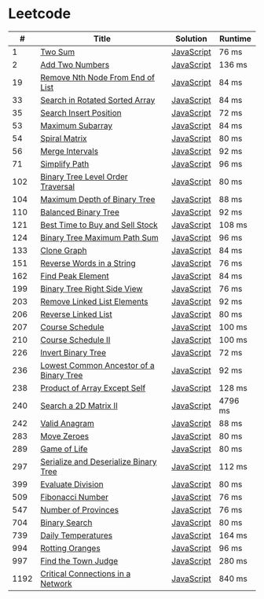 # Leetcode

| # | Title | Solution | Runtime |
|---| ----- | -------- | ------- |
|1|[ Two Sum](https://leetcode.com/problems/two-sum/)|[JavaScript](./solutions/1.%20Two%20Sum.js)|76 ms|
|2|[ Add Two Numbers](https://leetcode.com/problems/add-two-numbers/)|[JavaScript](./solutions/2.%20Add%20Two%20Numbers.js)|136 ms|
|19|[ Remove Nth Node From End of List](https://leetcode.com/problems/remove-nth-node-from-end-of-list/)|[JavaScript](./solutions/19.%20Remove%20Nth%20Node%20From%20End%20of%20List.js)|84 ms|
|33|[ Search in Rotated Sorted Array](https://leetcode.com/problems/search-in-rotated-sorted-array/)|[JavaScript](./solutions/33.%20Search%20in%20Rotated%20Sorted%20Array.js)|84 ms|
|35|[ Search Insert Position](https://leetcode.com/problems/search-insert-position/)|[JavaScript](./solutions/35.%20Search%20Insert%20Position.js)|72 ms|
|53|[ Maximum Subarray](https://leetcode.com/problems/maximum-subarray/)|[JavaScript](./solutions/53.%20Maximum%20Subarray.js)|84 ms|
|54|[ Spiral Matrix](https://leetcode.com/problems/spiral-matrix/)|[JavaScript](./solutions/54.%20Spiral%20Matrix.js)|80 ms|
|56|[ Merge Intervals](https://leetcode.com/problems/merge-intervals/)|[JavaScript](./solutions/56.%20Merge%20Intervals.js)|92 ms|
|71|[ Simplify Path](https://leetcode.com/problems/simplify-path/)|[JavaScript](./solutions/71.%20Simplify%20Path.js)|96 ms|
|102|[ Binary Tree Level Order Traversal](https://leetcode.com/problems/binary-tree-level-order-traversal/)|[JavaScript](./solutions/102.%20Binary%20Tree%20Level%20Order%20Traversal.js)|80 ms|
|104|[ Maximum Depth of Binary Tree](https://leetcode.com/problems/maximum-depth-of-binary-tree/)|[JavaScript](./solutions/104.%20Maximum%20Depth%20of%20Binary%20Tree.js)|88 ms|
|110|[ Balanced Binary Tree](https://leetcode.com/problems/balanced-binary-tree/)|[JavaScript](./solutions/110.%20Balanced%20Binary%20Tree.js)|92 ms|
|121|[ Best Time to Buy and Sell Stock](https://leetcode.com/problems/best-time-to-buy-and-sell-stock/)|[JavaScript](./solutions/121.%20Best%20Time%20to%20Buy%20and%20Sell%20Stock.js)|108 ms|
|124|[ Binary Tree Maximum Path Sum](https://leetcode.com/problems/binary-tree-maximum-path-sum/)|[JavaScript](./solutions/124.%20Binary%20Tree%20Maximum%20Path%20Sum.js)|96 ms|
|133|[ Clone Graph](https://leetcode.com/problems/clone-graph/)|[JavaScript](./solutions/133.%20Clone%20Graph.js)|84 ms|
|151|[ Reverse Words in a String](https://leetcode.com/problems/reverse-words-in-a-string/)|[JavaScript](./solutions/151.%20Reverse%20Words%20in%20a%20String.js)|76 ms|
|162|[ Find Peak Element](https://leetcode.com/problems/find-peak-element/)|[JavaScript](./solutions/162.%20Find%20Peak%20Element.js)|84 ms|
|199|[ Binary Tree Right Side View](https://leetcode.com/problems/binary-tree-right-side-view/)|[JavaScript](./solutions/199.%20Binary%20Tree%20Right%20Side%20View.js)|76 ms|
|203|[ Remove Linked List Elements](https://leetcode.com/problems/remove-linked-list-elements/)|[JavaScript](./solutions/203.%20Remove%20Linked%20List%20Elements.js)|92 ms|
|206|[ Reverse Linked List](https://leetcode.com/problems/reverse-linked-list/)|[JavaScript](./solutions/206.%20Reverse%20Linked%20List.js)|80 ms|
|207|[ Course Schedule](https://leetcode.com/problems/course-schedule/)|[JavaScript](./solutions/207.%20Course%20Schedule.js)|100 ms|
|210|[ Course Schedule II](https://leetcode.com/problems/course-schedule-ii/)|[JavaScript](./solutions/210.%20Course%20Schedule%20II.js)|100 ms|
|226|[ Invert Binary Tree](https://leetcode.com/problems/invert-binary-tree/)|[JavaScript](./solutions/226.%20Invert%20Binary%20Tree.js)|72 ms|
|236|[ Lowest Common Ancestor of a Binary Tree](https://leetcode.com/problems/lowest-common-ancestor-of-a-binary-tree/)|[JavaScript](./solutions/236.%20Lowest%20Common%20Ancestor%20of%20a%20Binary%20Tree.js)|92 ms|
|238|[ Product of Array Except Self](https://leetcode.com/problems/product-of-array-except-self/)|[JavaScript](./solutions/238.%20Product%20of%20Array%20Except%20Self.js)|128 ms|
|240|[ Search a 2D Matrix II](https://leetcode.com/problems/search-a-2d-matrix-ii/)|[JavaScript](./solutions/240.%20Search%20a%202D%20Matrix%20II.js)|4796 ms|
|242|[ Valid Anagram](https://leetcode.com/problems/valid-anagram/)|[JavaScript](./solutions/242.%20Valid%20Anagram.js)|88 ms|
|283|[ Move Zeroes](https://leetcode.com/problems/move-zeroes/)|[JavaScript](./solutions/283.%20Move%20Zeroes.js)|80 ms|
|289|[ Game of Life](https://leetcode.com/problems/game-of-life/)|[JavaScript](./solutions/289.%20Game%20of%20Life.js)|80 ms|
|297|[ Serialize and Deserialize Binary Tree](https://leetcode.com/problems/serialize-and-deserialize-binary-tree/)|[JavaScript](./solutions/297.%20Serialize%20and%20Deserialize%20Binary%20Tree.js)|112 ms|
|399|[ Evaluate Division](https://leetcode.com/problems/evaluate-division/)|[JavaScript](./solutions/399.%20Evaluate%20Division.js)|80 ms|
|509|[ Fibonacci Number](https://leetcode.com/problems/fibonacci-number/)|[JavaScript](./solutions/509.%20Fibonacci%20Number.js)|76 ms|
|547|[ Number of Provinces](https://leetcode.com/problems/number-of-provinces/)|[JavaScript](./solutions/547.%20Number%20of%20Provinces.js)|76 ms|
|704|[ Binary Search](https://leetcode.com/problems/binary-search/)|[JavaScript](./solutions/704.%20Binary%20Search.js)|80 ms|
|739|[ Daily Temperatures](https://leetcode.com/problems/daily-temperatures/)|[JavaScript](./solutions/739.%20Daily%20Temperatures.js)|164 ms|
|994|[ Rotting Oranges](https://leetcode.com/problems/rotting-oranges/)|[JavaScript](./solutions/994.%20Rotting%20Oranges.js)|96 ms|
|997|[ Find the Town Judge](https://leetcode.com/problems/find-the-town-judge/)|[JavaScript](./solutions/997.%20Find%20the%20Town%20Judge.js)|280 ms|
|1192|[ Critical Connections in a Network](https://leetcode.com/problems/critical-connections-in-a-network/)|[JavaScript](./solutions/1192.%20Critical%20Connections%20in%20a%20Network.js)|840 ms|
